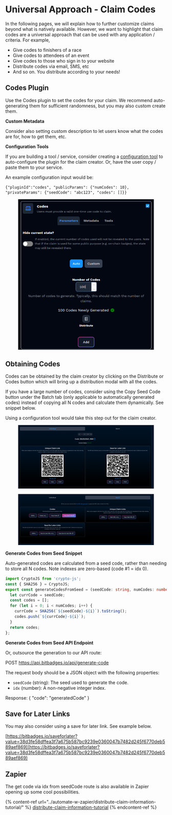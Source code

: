 # Universal Approach - Claim Codes

In the following pages, we will explain how to further customize claims beyond what is natively available. However, we want to highlight that claim codes are a universal approach that can be used with any application / criteria. For example,

* Give codes to finishers of a race
* Give codes to attendees of an event
* Give codes to those who sign in to your website
* Distribute codes via email, SMS, etc
* And so on. You distribute according to your needs!

## **Codes Plugin**

Use the Codes plugin to set the codes for your claim. We recommend auto-generating them for sufficient randomness, but you may also custom create them.

**Custom Metadata**

Consider also setting custom description to let users know what the codes are for, how to get them, etc.

**Configuration Tools**

If you are building a tool / service, consider creating a [configuration tool](../plugins/configuration-tools.md) to auto-configure the plugin for the claim creator. Or, have the user copy / paste them to your service.

An example configuration input would be:

```
{"pluginId":"codes", "publicParams": {"numCodes": 10}, "privateParams": {"seedCode": "abc123", "codes": []}}
```

<figure><img src="../../../.gitbook/assets/image (1) (1) (1) (1) (1) (1) (1) (1) (1) (1) (1) (1) (1) (1) (1) (1) (1).png" alt=""><figcaption></figcaption></figure>

## **Obtaining Codes**

Codes can be obtained by the claim creator by clicking on the Distribute or Codes button which will bring up a distribution modal with all the codes.

If you have a large number of codes, consider using the Copy Seed Code button under the Batch tab (only applicable to automatically generated codes) instead of copying all N codes and calculate them dynamically. See snippet below.

Using a configuration tool would take this step out for the claim creator.

<figure><img src="../../../.gitbook/assets/image (2) (1) (1) (1) (1) (1) (1) (1) (1) (1) (1) (1) (1) (1) (1) (1) (1) (1) (1) (1) (1) (1) (1) (1) (1) (1) (1).png" alt=""><figcaption></figcaption></figure>

<figure><img src="../../../.gitbook/assets/image (1) (1) (1) (1) (1) (1) (1) (1) (1) (1) (1) (1) (1) (1) (1) (1) (1) (1) (1) (1) (1) (1) (1) (1) (1) (1) (1) (1) (1) (1) (1) (1) (1) (1) (1) (1) (1) (1) (1) (1) (1) (1).png" alt=""><figcaption></figcaption></figure>

**Generate Codes from Seed Snippet**

Auto-generated codes are calculated from a seed code, rather than needing to store all N codes. Note indexes are zero-based (code #1 = idx 0).

```typescript
import CryptoJS from 'crypto-js';
const { SHA256 } = CryptoJS;
export const generateCodesFromSeed = (seedCode: string, numCodes: number): string[] => {
  let currCode = seedCode;
  const codes = [];
  for (let i = 0; i < numCodes; i++) {
    currCode = SHA256(`${seedCode}-${i}`).toString();
    codes.push(`${currCode}-${i}`);
  }
  return codes;
};
```

**Generate Codes from Seed API Endpoint**

Or, outsource the generation to our API route:

POST https://api.bitbadges.io/api/generate-code

The request body should be a JSON object with the following properties:

* `seedCode` (string): The seed used to generate the code.
* `idx` (number): A non-negative integer index.

Response: { "code": "generatedCode" }

## **Save for Later Links**

You may also consider using a save for later link. See example below.

[https://bitbadges.io/saveforlater?value=38d3fe58dffea3f7a675b587bc9239e0360047b7482d245f6770deb589aef869](https://bitbadges.io/saveforlater?value=38d3fe58dffea3f7a675b587bc9239e0360047b7482d245f6770deb589aef869)

## **Zapier**

The get code via idx from seedCode route is also available in Zapier opening up some cool possibilities.

{% content-ref url="../automate-w-zapier/distribute-claim-information-tutorial/" %}
[distribute-claim-information-tutorial](../automate-w-zapier/distribute-claim-information-tutorial/)
{% endcontent-ref %}

